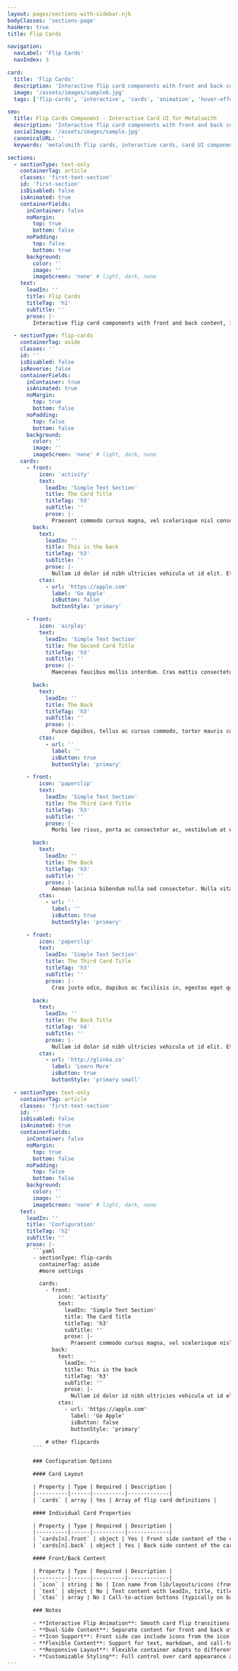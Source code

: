 ```yaml
---
layout: pages/sections-with-sidebar.njk
bodyClasses: 'sections-page'
hasHero: true
title: Flip Cards

navigation:
  navLabel: 'Flip Cards'
  navIndex: 3

card:
  title: 'Flip Cards'
  description: 'Interactive flip card components with front and back content, icons, and CTAs.'
  image: '/assets/images/sample6.jpg'
  tags: ['flip-cards', 'interactive', 'cards', 'animation', 'hover-effects', 'cta']

seo:
  title: Flip Cards Component - Interactive Card UI for Metalsmith
  description: 'Interactive flip card components with front and back content, icons, and CTAs. Create engaging card-based interfaces for your Metalsmith static site.'
  socialImage: '/assets/images/sample.jpg'
  canonicalURL: ''
  keywords: 'metalsmith flip cards, interactive cards, card UI component, flip animation, card interface, hover cards, two-sided cards'

sections:
  - sectionType: text-only
    containerTag: article
    classes: 'first-text-section'
    id: 'first-section'
    isDisabled: false
    isAnimated: true
    containerFields:
      inContainer: false
      noMargin:
        top: true
        bottom: false
      noPadding:
        top: false
        bottom: true
      background:
        color: ''
        image: ''
        imageScreen: 'none' # light, dark, none
    text:
      leadIn: ''
      title: Flip Cards
      titleTag: 'h1'
      subTitle: ''
      prose: |-
        Interactive flip card components with front and back content, icons, and CTAs. The flip cards are rendered in a flex container with responsive layout and smooth flip animations.

  - sectionType: flip-cards
    containerTag: aside
    classes: ''
    id: ''
    isDisabled: false
    isReverse: false
    containerFields:
      inContainer: true
      isAnimated: true
      noMargin:
        top: true
        bottom: false
      noPadding:
        top: false
        bottom: false
      background:
        color: ''
        image: ''
        imageScreen: 'none' # light, dark, none
    cards:
      - front:
          icon: 'activity'
          text:
            leadIn: 'Simple Text Section'
            title: The Card Title
            titleTag: 'h3'
            subTitle: ''
            prose: |-
              Praesent commodo cursus magna, vel scelerisque nisl consectetur et. Duis mollis, est non commodo luctus, nisi erat porttitor ligula, eget lacinia odio sem nec elit.
        back:
          text:
            leadIn: ''
            title: This is the back
            titleTag: 'h3'
            subTitle: ''
            prose: |-
              Nullam id dolor id nibh ultricies vehicula ut id elit. Etiam porta sem malesuada magna mollis euismod. Aenean eu leo quam. Pellentesque ornare sem lacinia quam venenatis vestibulum.
          ctas:
            - url: 'https://apple.com'
              label: 'Go Apple'
              isButton: false
              buttonStyle: 'primary'

      - front:
          icon: 'airplay'
          text:
            leadIn: 'Simple Text Section'
            title: The Second Card Title
            titleTag: 'h3'
            subTitle: ''
            prose: |-
              Maecenas faucibus mollis interdum. Cras mattis consectetur purus sit amet fermentum. Fusce dapibus, tellus ac cursus commodo.

        back:
          text:
            leadIn: ''
            title: The Back
            titleTag: 'h3'
            subTitle: ''
            prose: |-
              Fusce dapibus, tellus ac cursus commodo, tortor mauris condimentum nibh, ut fermentum massa justo sit amet risus.
          ctas:
            - url: ''
              label: ''
              isButton: true
              buttonStyle: 'primary'

      - front:
          icon: 'paperclip'
          text:
            leadIn: 'Simple Text Section'
            title: The Third Card Title
            titleTag: 'h3'
            subTitle: ''
            prose: |-
              Morbi leo risus, porta ac consectetur ac, vestibulum at eros. Cras justo odio, dapibus ac facilisis in, egestas eget quam. Fusce dapibus.

        back:
          text:
            leadIn: ''
            title: The Back
            titleTag: 'h3'
            subTitle: ''
            prose: |-
              Aenean lacinia bibendum nulla sed consectetur. Nulla vitae elit libero, a pharetra augue.
          ctas:
            - url: ''
              label: ''
              isButton: true
              buttonStyle: 'primary'

      - front:
          icon: 'paperclip'
          text:
            leadIn: 'Simple Text Section'
            title: The Third Card Title
            titleTag: 'h3'
            subTitle: ''
            prose: |-
              Cras justo odio, dapibus ac facilisis in, egestas eget quam. Maecenas sed diam eget risus varius blandit sit amet non magna.

        back:
          text:
            leadIn: ''
            title: The Back Title
            titleTag: 'h4'
            subTitle: ''
            prose: |-
              Nullam id dolor id nibh ultricies vehicula ut id elit. Etiam porta sem malesuada magna mollis euismod. Aenean eu leo quam. Pellentesque ornare sem lacinia quam venenatis vestibulum.
          ctas:
            - url: 'http://glinka.co'
              label: 'Learn More'
              isButton: true
              buttonStyle: 'primary small'

  - sectionType: text-only
    containerTag: article
    classes: 'first-text-section'
    id: ''
    isDisabled: false
    isAnimated: true
    containerFields:
      inContainer: false
      noMargin:
        top: true
        bottom: false
      noPadding:
        top: false
        bottom: false
      background:
        color: ''
        image: ''
        imageScreen: 'none' # light, dark, none
    text:
      leadIn: ''
      title: 'Configuration'
      titleTag: 'h2'
      subTitle: ''
      prose: |-
        ```yaml
        - sectionType: flip-cards
          containerTag: aside
          #more settings

          cards:
            - front:
                icon: 'activity'
                text:
                  leadIn: 'Simple Text Section'
                  title: The Card Title
                  titleTag: 'h3'
                  subTitle: ''
                  prose: |-
                    Praesent commodo cursus magna, vel scelerisque nisl consectetur et. Duis mollis, est non commodo luctus, nisi erat porttitor ligula, eget lacinia odio sem nec elit.
              back:
                text:
                  leadIn: ''
                  title: This is the back
                  titleTag: 'h3'
                  subTitle: ''
                  prose: |-
                    Nullam id dolor id nibh ultricies vehicula ut id elit. Etiam porta sem malesuada magna mollis euismod. Aenean eu leo quam. Pellentesque ornare sem lacinia quam venenatis vestibulum.
                ctas:
                  - url: 'https://apple.com'
                    label: 'Go Apple'
                    isButton: false
                    buttonStyle: 'primary'

            # other flipcards
        ```

        ### Configuration Options

        #### Card Layout

        | Property | Type | Required | Description |
        |----------|------|----------|-------------|
        | `cards` | array | Yes | Array of flip card definitions |

        #### Individual Card Properties

        | Property | Type | Required | Description |
        |----------|------|----------|-------------|
        | `cards[n].front` | object | Yes | Front side content of the card |
        | `cards[n].back` | object | Yes | Back side content of the card |

        #### Front/Back Content

        | Property | Type | Required | Description |
        |----------|------|----------|-------------|
        | `icon` | string | No | Icon name from lib/layouts/icons (front side only) |
        | `text` | object | No | Text content with leadIn, title, titleTag, subTitle, and prose |
        | `ctas` | array | No | Call-to-action buttons (typically on back side) |

        ### Notes

        - **Interactive Flip Animation**: Smooth card flip transitions on hover or click
        - **Dual-Side Content**: Separate content for front and back of each card
        - **Icon Support**: Front side can include icons from the icon library
        - **Flexible Content**: Support for text, markdown, and call-to-action buttons
        - **Responsive Layout**: Flexible container adapts to different screen sizes
        - **Customizable Styling**: Full control over card appearance and behavior
---
```

